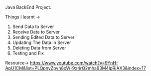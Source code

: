 Java BackEnd Project.

Things I learnt ->

1. Send Data to Server
2. Receive Data to Server
3. Sending Edited Data to Server
4. Updating The Data in Server
5. Deleting Data from Server
6. Testing and Fix

Resource-> https://www.youtube.com/watch?v=9YnH-ApU1CM&list=PLQpnyZpvh8xW-9x4rQ2mha63M4lpRjAX3&index=17